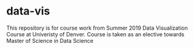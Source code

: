 # data-vis

This repository is for course work from Summer 2019 Data Visualization Course at Univeristy of Denver. Course is taken as an elective towards Master of Science in Data Science
